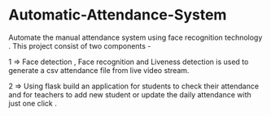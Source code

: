 # Automatic-Attendance-System
Automate the manual attendance system using face recognition technology .
This project consist of two components - 


1 => Face detection , Face recognition and Liveness detection is used to generate a csv attendance file from live video stream.

2 => Using flask build an application for students to check their attendance and for teachers to add new student or update the daily attendance with just one click .
